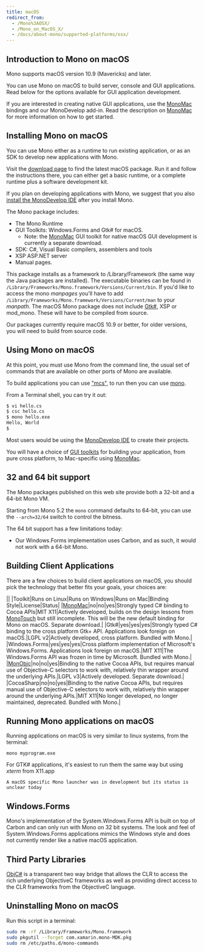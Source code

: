 ```yaml
---
title: macOS
redirect_from:
  - /Mono%3AOSX/
  - /Mono_on_MacOS_X/
  - /docs/about-mono/supported-platforms/osx/
---
```


Introduction to Mono on macOS
-----------------------------

Mono supports macOS version 10.9 (Mavericks) and later.

You can use Mono on macOS to build server, console and GUI applications. Read below for the options available for GUI application development.

If you are interested in creating native GUI applications, use the [MonoMac](/docs/tools+libraries/libraries/monomac/) bindings and our MonoDevelop add-in. Read the description on [MonoMac](/docs/tools+libraries/libraries/monomac/) for more information on how to get started.

Installing Mono on macOS
------------------------

You can use Mono either as a runtime to run existing application, or as an SDK to develop new applications with Mono.

Visit the [download page](/download/stable/) to find the latest macOS package. Run it and follow the instructions there, you can either get a basic runtime, or a complete runtime plus a software development kit.

If you plan on developing applications with Mono, we suggest that you also [install the MonoDevelop IDE](http://monodevelop.com/download) after you install Mono.

The Mono package includes:

-   The Mono Runtime
-   GUI Toolkits: Windows.Forms and Gtk# for macOS.
    -   Note: the [MonoMac](/docs/tools+libraries/libraries/monomac/) GUI toolkit for native macOS GUI development is currently a separate download.
-   SDK: C#, Visual Basic compilers, assemblers and tools
-   XSP ASP.NET server
-   Manual pages.

This package installs as a framework to /Library/Framework (the same way the Java packages are installed). The executable binaries can be found in `/Library/Frameworks/Mono.framework/Versions/Current/bin`. If you'd like to access the mono *manpages* you'll have to add `/Library/Frameworks/Mono.framework/Versions/Current/man` to your *manpath*. The macOS Mono package does not include [Gtk#](/GtkSharp), XSP or mod_mono. These will have to be compiled from source.

Our packages currently require macOS 10.9 or better, for older versions, you will need to build from source code.

Using Mono on macOS
-------------------

At this point, you must use Mono from the command line, the usual set of commands that are available on other ports of Mono are available.

To build applications you can use ["mcs"](/docs/about-mono/languages/csharp/), to run then you can use [mono](/docs/advanced/runtime/).

From a Terminal shell, you can try it out:

``` bash
$ vi hello.cs
$ csc hello.cs
$ mono hello.exe
Hello, World
$
```

Most users would be using the [MonoDevelop IDE](http://monodevelop.com) to create their projects.

You will have a choice of [GUI toolkits](/docs/gui/gui-toolkits/) for building your application, from pure cross platform, to Mac-specific using [MonoMac](/docs/tools+libraries/libraries/monomac/).

32 and 64 bit support
---------------------

The Mono packages published on this web site provide both a 32-bit and a 64-bit Mono VM.

Starting from Mono 5.2 the `mono` command defaults to 64-bit, you can use the `--arch=32/64` switch to control the bitness.

The 64 bit support has a few limitations today:

-   Our Windows.Forms implementation uses Carbon, and as such, it would not work with a 64-bit Mono.

Building Client Applications
----------------------------

There are a few choices to build client applications on macOS, you should pick the technology that better fits your goals, your choices are:

||
|Toolkit|Runs on Linux|Runs on Windows|Runs on Mac|Binding Style|License|Status|
|[MonoMac](/docs/tools+libraries/libraries/monomac/)|no|no|yes|Strongly typed C# binding to Cocoa APIs|MIT X11|Actively developed, builds on the design lessons from [MonoTouch](http://monotouch.net) but still incomplete. This will be the new default binding for Mono on macOS. Separate download.|
|Gtk#|yes|yes|yes|Strongly typed C# binding to the cross platform Gtk+ API. Applications look foreign on macOS.|LGPL v2|Actively developed, cross platform. Bundled with Mono.|
|Windows.Forms|yes|yes|yes|Cross platform implementation of Microsoft's Windows.Forms. Applications look foreign on macOS.|MIT X11|The Windows.Forms API was frozen in time by Microsoft. Bundled with Mono.|
|[MonObjc](http://www.monobjc.net)|no|no|yes|Binding to the native Cocoa APIs, but requires manual use of Objective-C selectors to work with, relatively thin wrapper around the underlying APIs.|LGPL v3|Actively developed. Separate download.|
|CocoaSharp|no|no|yes|Binding to the native Cocoa APIs, but requires manual use of Objective-C selectors to work with, relatively thin wrapper around the underlying APIs.|MIT X11|No longer developed, no longer maintained, deprecated. Bundled with Mono.|

Running Mono applications on macOS
----------------------------------

Running applications on macOS is very similar to linux systems, from the terminal:

    mono myprogram.exe

For GTK# applications, it's easiest to run them the same way but using *xterm* from X11.app

    A macOS specific Mono launcher was in development but its status is unclear today

Windows.Forms
-------------

Mono's implementation of the System.Windows.Forms API is built on top of Carbon and can only run with Mono on 32 bit systems. The look and feel of System.Windows.Forms applications mimics the Windows style and does not currently render like a native macOS application.

Third Party Libraries
---------------------

[ObjC#](/archived/objcsharp) is a transparent two way bridge that allows the CLR to access the rich underlying ObjectiveC frameworks as well as providing direct access to the CLR frameworks from the ObjectiveC language.

Uninstalling Mono on macOS
---------------------------

Run this script in a terminal:

```bash
sudo rm -rf /Library/Frameworks/Mono.framework
sudo pkgutil --forget com.xamarin.mono-MDK.pkg
sudo rm /etc/paths.d/mono-commands
```

